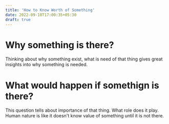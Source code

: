 ```yaml
---
title: 'How to Know Worth of Something'
date: 2022-09-10T17:00:35+05:30
draft: true
---
```


# Why something is there?

Thinking about why something exist, what is need of that thing gives great insights into why something is needed.

# What would happen if somethign is there?

This question tells about importance of that thing. What role does it play. Human nature is like it doesn't know value of something until it is not there.
